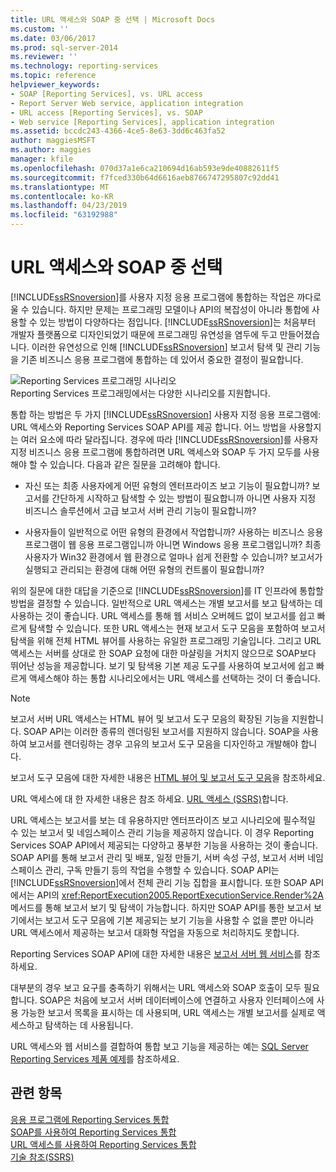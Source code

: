 ```yaml
---
title: URL 액세스와 SOAP 중 선택 | Microsoft Docs
ms.custom: ''
ms.date: 03/06/2017
ms.prod: sql-server-2014
ms.reviewer: ''
ms.technology: reporting-services
ms.topic: reference
helpviewer_keywords:
- SOAP [Reporting Services], vs. URL access
- Report Server Web service, application integration
- URL access [Reporting Services], vs. SOAP
- Web service [Reporting Services], application integration
ms.assetid: bccdc243-4366-4ce5-8e63-3dd6c463fa52
author: maggiesMSFT
ms.author: maggies
manager: kfile
ms.openlocfilehash: 070d37a1e6ca210694d16ab593e9de40882611f5
ms.sourcegitcommit: f7fced330b64d6616aeb8766747295807c92dd41
ms.translationtype: MT
ms.contentlocale: ko-KR
ms.lasthandoff: 04/23/2019
ms.locfileid: "63192988"
---
```

# <a name="choosing-between-url-access-and-soap"></a>URL 액세스와 SOAP 중 선택
  [!INCLUDE[ssRSnoversion](../../includes/ssrsnoversion-md.md)]를 사용자 지정 응용 프로그램에 통합하는 작업은 까다로울 수 있습니다. 하지만 문제는 프로그래밍 모델이나 API의 복잡성이 아니라 통합에 사용할 수 있는 방법이 다양하다는 점입니다. [!INCLUDE[ssRSnoversion](../../includes/ssrsnoversion-md.md)]는 처음부터 개발자 플랫폼으로 디자인되었기 때문에 프로그래밍 유연성을 염두에 두고 만들어졌습니다. 이러한 유연성으로 인해 [!INCLUDE[ssRSnoversion](../../includes/ssrsnoversion-md.md)] 보고서 탐색 및 관리 기능을 기존 비즈니스 응용 프로그램에 통합하는 데 있어서 중요한 결정이 필요합니다.  
  
 ![Reporting Services 프로그래밍 시나리오](../../../2014/reporting-services/media/bk-ext-04.gif "Reporting Services 프로그래밍 시나리오")  
Reporting Services 프로그래밍에서는 다양한 시나리오를 지원합니다.  
  
 통합 하는 방법은 두 가지 [!INCLUDE[ssRSnoversion](../../includes/ssrsnoversion-md.md)] 사용자 지정 응용 프로그램에: URL 액세스와 Reporting Services SOAP API를 제공 합니다. 어느 방법을 사용할지는 여러 요소에 따라 달라집니다. 경우에 따라 [!INCLUDE[ssRSnoversion](../../includes/ssrsnoversion-md.md)]를 사용자 지정 비즈니스 응용 프로그램에 통합하려면 URL 액세스와 SOAP 두 가지 모두를 사용해야 할 수 있습니다. 다음과 같은 질문을 고려해야 합니다.  
  
-   자신 또는 최종 사용자에게 어떤 유형의 엔터프라이즈 보고 기능이 필요합니까? 보고서를 간단하게 시작하고 탐색할 수 있는 방법이 필요합니까 아니면 사용자 지정 비즈니스 솔루션에서 고급 보고서 서버 관리 기능이 필요합니까?  
  
-   사용자들이 일반적으로 어떤 유형의 환경에서 작업합니까? 사용하는 비즈니스 응용 프로그램이 웹 응용 프로그램입니까 아니면 Windows 응용 프로그램입니까? 최종 사용자가 Win32 환경에서 웹 환경으로 얼마나 쉽게 전환할 수 있습니까? 보고서가 실행되고 관리되는 환경에 대해 어떤 유형의 컨트롤이 필요합니까?  
  
 위의 질문에 대한 대답을 기준으로 [!INCLUDE[ssRSnoversion](../../includes/ssrsnoversion-md.md)]를 IT 인프라에 통합할 방법을 결정할 수 있습니다. 일반적으로 URL 액세스는 개별 보고서를 보고 탐색하는 데 사용하는 것이 좋습니다. URL 액세스를 통해 웹 서비스 오버헤드 없이 보고서를 쉽고 빠르게 탐색할 수 있습니다. 또한 URL 액세스는 현재 보고서 도구 모음을 포함하여 보고서 탐색을 위해 전체 HTML 뷰어를 사용하는 유일한 프로그래밍 기술입니다. 그리고 URL 액세스는 서버를 상대로 한 SOAP 요청에 대한 마샬링을 거치지 않으므로 SOAP보다 뛰어난 성능을 제공합니다. 보기 및 탐색용 기본 제공 도구를 사용하여 보고서에 쉽고 빠르게 액세스해야 하는 통합 시나리오에서는 URL 액세스를 선택하는 것이 더 좋습니다.  
  
> [!NOTE]  
>  보고서 서버 URL 액세스는 HTML 뷰어 및 보고서 도구 모음의 확장된 기능을 지원합니다. SOAP API는 이러한 종류의 렌더링된 보고서를 지원하지 않습니다. SOAP을 사용하여 보고서를 렌더링하는 경우 고유의 보고서 도구 모음을 디자인하고 개발해야 합니다.  
  
 보고서 도구 모음에 대한 자세한 내용은 [HTML 뷰어 및 보고서 도구 모음](../html-viewer-and-the-report-toolbar.md)을 참조하세요.  
  
 URL 액세스에 대 한 자세한 내용은 참조 하세요. [URL 액세스 &#40;SSRS&#41;](../url-access-ssrs.md)합니다.  
  
 URL 액세스는 보고서를 보는 데 유용하지만 엔터프라이즈 보고 시나리오에 필수적일 수 있는 보고서 및 네임스페이스 관리 기능을 제공하지 않습니다. 이 경우 Reporting Services SOAP API에서 제공되는 다양하고 풍부한 기능을 사용하는 것이 좋습니다. SOAP API를 통해 보고서 관리 및 배포, 일정 만들기, 서버 속성 구성, 보고서 서버 네임스페이스 관리, 구독 만들기 등의 작업을 수행할 수 있습니다. SOAP API는 [!INCLUDE[ssRSnoversion](../../includes/ssrsnoversion-md.md)]에서 전체 관리 기능 집합을 표시합니다. 또한 SOAP API에서는 API의 <xref:ReportExecution2005.ReportExecutionService.Render%2A> 메서드를 통해 보고서 보기 및 탐색이 가능합니다. 하지만 SOAP API를 통한 보고서 보기에서는 보고서 도구 모음에 기본 제공되는 보기 기능을 사용할 수 없을 뿐만 아니라 URL 액세스에서 제공하는 보고서 대화형 작업을 자동으로 처리하지도 못합니다.  
  
 Reporting Services SOAP API에 대한 자세한 내용은 [보고서 서버 웹 서비스](../report-server-web-service/report-server-web-service.md)를 참조하세요.  
  
 대부분의 경우 보고 요구를 충족하기 위해서는 URL 액세스와 SOAP 호출이 모두 필요합니다. SOAP은 처음에 보고서 서버 데이터베이스에 연결하고 사용자 인터페이스에 사용 가능한 보고서 목록을 표시하는 데 사용되며, URL 액세스는 개별 보고서를 실제로 액세스하고 탐색하는 데 사용됩니다.  
  
 URL 액세스와 웹 서비스를 결합하여 통합 보고 기능을 제공하는 예는 [SQL Server Reporting Services 제품 예제](https://go.microsoft.com/fwlink/?LinkId=177889)를 참조하세요.  
  
## <a name="see-also"></a>관련 항목  
 [응용 프로그램에 Reporting Services 통합](../../../2014/reporting-services/application-integration/integrating-reporting-services-into-applications.md)   
 [SOAP를 사용하여 Reporting Services 통합](../application-integration/integrating-reporting-services-using-soap.md)   
 [URL 액세스를 사용하여 Reporting Services 통합](../application-integration/integrating-reporting-services-using-url-access.md)   
 [기술 참조&#40;SSRS&#41;](../../../2014/reporting-services/technical-reference-ssrs.md)  
  
  
